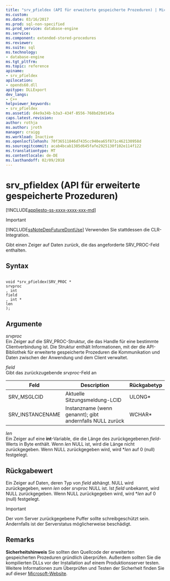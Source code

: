 ```yaml
---
title: "srv_pfieldex (API für erweiterte gespeicherte Prozeduren) | Microsoft-Dokumentation"
ms.custom: 
ms.date: 03/16/2017
ms.prod: sql-non-specified
ms.prod_service: database-engine
ms.service: 
ms.component: extended-stored-procedures
ms.reviewer: 
ms.suite: sql
ms.technology:
- database-engine
ms.tgt_pltfrm: 
ms.topic: reference
apiname:
- srv_pfieldex
apilocation:
- opends60.dll
apitype: DLLExport
dev_langs:
- C++
helpviewer_keywords:
- srv_pfieldex
ms.assetid: d4e9a34b-b3a3-434f-8556-768bd20d145a
caps.latest.revision: 
author: rothja
ms.author: jroth
manager: craigg
ms.workload: Inactive
ms.openlocfilehash: 70f36511846d7435cc940ea65f871c462130958d
ms.sourcegitcommit: acab4bcab1385d645fafe2925130f102e114f122
ms.translationtype: MT
ms.contentlocale: de-DE
ms.lasthandoff: 02/09/2018
---
```

# <a name="srvpfieldex-extended-stored-procedure-api"></a>srv_pfieldex (API für erweiterte gespeicherte Prozeduren)
[!INCLUDE[appliesto-ss-xxxx-xxxx-xxx-md](../../includes/appliesto-ss-xxxx-xxxx-xxx-md.md)]
    
> [!IMPORTANT]  
>  [!INCLUDE[ssNoteDepFutureDontUse](../../includes/ssnotedepfuturedontuse-md.md)] Verwenden Sie stattdessen die CLR-Integration.  
  
 Gibt einen Zeiger auf Daten zurück, die das angeforderte SRV_PROC-Feld enthalten.  
  
## <a name="syntax"></a>Syntax  
  
```  
  
void *srv_pfieldex(SRV_PROC *   
srvproc  
, int   
field  
, int *   
len  
);  
```  
  
## <a name="arguments"></a>Argumente  
 *srvproc*   
 Ein Zeiger auf die SRV_PROC-Struktur, die das Handle für eine bestimmte Clientverbindung ist. Die Struktur enthält Informationen, mit der die API-Bibliothek für erweiterte gespeicherte Prozeduren die Kommunikation und Daten zwischen der Anwendung und dem Client verwaltet.  
  
 *field*  
 Gibt das zurückzugebende *srvproc*-Feld an  
  
|Feld|Description|Rückgabetyp|  
|-----------|-----------------|------------------|  
|SRV_MSGLCID|Aktuelle Sitzungsmeldung-LCID|ULONG*|  
|SRV_INSTANCENAME|Instanzname (wenn genannt); gibt andernfalls NULL zurück|WCHAR*|  
  
 *len*  
 Ein Zeiger auf eine **int**-Variable, die die Länge des zurückgegebenen *field*-Werts in Byte enthält. Wenn *len* NULL ist, wird die Länge nicht zurückgegeben. Wenn NULL zurückgegeben wird, wird **len* auf 0 (null) festgelegt.  
  
## <a name="returns"></a>Rückgabewert  
 Ein Zeiger auf Daten, deren Typ von *field* abhängt. NULL wird zurückgegeben, wenn *len* oder *srvproc* NULL ist. Ist *field* unbekannt, wird NULL zurückgegeben. Wenn NULL zurückgegeben wird, wird **len* auf 0 (null) festgelegt.  
  
> [!IMPORTANT]  
>  Der vom Server zurückgegebene Puffer sollte schreibgeschützt sein. Andernfalls ist der Serverstatus möglicherweise beschädigt.  
  
## <a name="remarks"></a>Remarks  
 **Sicherheitshinweis** Sie sollten den Quellcode der erweiterten gespeicherten Prozeduren gründlich überprüfen. Außerdem sollten Sie die kompilierten DLLs vor der Installation auf einem Produktionsserver testen. Weitere Informationen zum Überprüfen und Testen der Sicherheit finden Sie auf dieser [Microsoft-Website](http://go.microsoft.com/fwlink/?LinkID=54761&amp;clcid=0x409http://msdn.microsoft.com/security/).  
  
  
